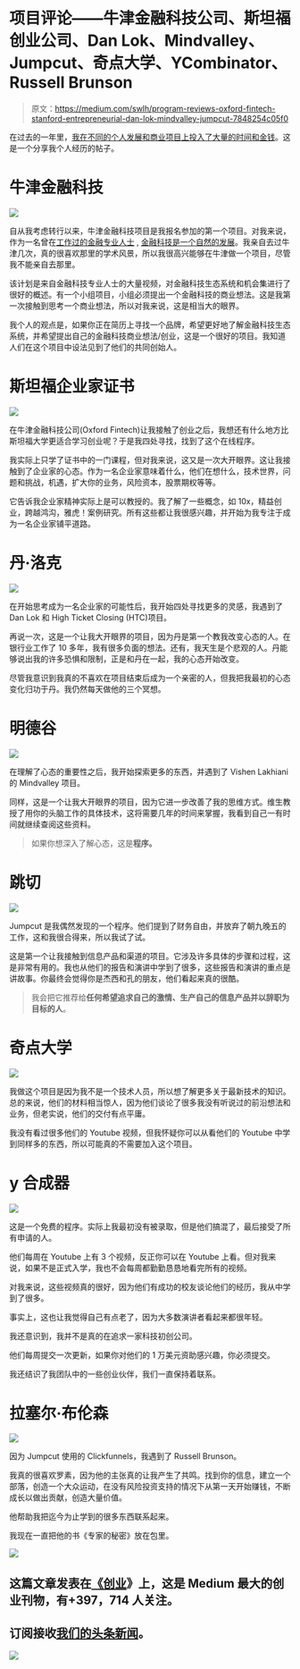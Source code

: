 # 项目评论——牛津金融科技公司、斯坦福创业公司、Dan Lok、Mindvalley、Jumpcut、奇点大学、YCombinator、Russell Brunson

> 原文：<https://medium.com/swlh/program-reviews-oxford-fintech-stanford-entrepreneurial-dan-lok-mindvalley-jumpcut-7848254c05f0>

在过去的一年里，[我在不同的个人发展和商业项目上投入了大量的时间和金钱](https://banking2startup.com/2018/11/27/how-i-did-a-180-on-mindset-in-6-months/)。这是一个分享我个人经历的帖子。

# 牛津金融科技

![](img/255a1e01714736d1d5bb532cf61f6157.png)

自从我考虑转行以来，牛津金融科技项目是我报名参加的第一个项目。对我来说，作为一名曾在[工作过的金融专业人士](https://banking2startup.com/2018/11/20/how-i-got-into-investment-banking-without-an-ivy-league-degree/) , [金融科技是一个自然的发展](https://banking2startup.com/2018/12/03/fintech-and-the-reality-at-banks/)。我亲自去过牛津几次，真的很喜欢那里的学术风景，所以我很高兴能够在牛津做一个项目，尽管我不能亲自去那里。

该计划是来自金融科技专业人士的大量视频，对金融科技生态系统和机会集进行了很好的概述。有一个小组项目，小组必须提出一个金融科技的商业想法。这是我第一次接触到思考一个商业想法，所以对我来说，这是相当大的眼界。

我个人的观点是，如果你正在简历上寻找一个品牌，希望更好地了解金融科技生态系统，并希望提出自己的金融科技商业想法/创业，这是一个很好的项目。我知道人们在这个项目中设法见到了他们的共同创始人。

# 斯坦福企业家证书

![](img/3d9ce7ada5ecfc4a39229b8342c4175b.png)

在牛津金融科技公司(Oxford Fintech)让我接触了创业之后，我想还有什么地方比斯坦福大学更适合学习创业呢？于是我四处寻找，找到了这个在线程序。

我实际上只学了证书中的一门课程，但对我来说，这又是一次大开眼界。这让我接触到了企业家的心态。作为一名企业家意味着什么，他们在想什么，技术世界，问题和挑战，机遇，扩大你的业务，风险资本，股票期权等等。

它告诉我企业家精神实际上是可以教授的。我了解了一些概念，如 10x，精益创业，跨越鸿沟，雅虎！案例研究。所有这些都让我很感兴趣，并开始为我专注于成为一名企业家铺平道路。

# 丹·洛克

![](img/490f5b0c4c715f4aed5adc552b5b0fe3.png)

在开始思考成为一名企业家的可能性后，我开始四处寻找更多的灵感，我遇到了 Dan Lok 和 High Ticket Closing (HTC)项目。

再说一次，这是一个让我大开眼界的项目，因为丹是第一个教我改变心态的人。在银行业工作了 10 多年，我有很多负面的想法。还有，我天生是个悲观的人。丹能够说出我的许多恐惧和限制，正是和丹在一起，我的心态开始改变。

尽管我意识到我真的不喜欢在项目结束后成为一个亲密的人，但我把我最初的心态变化归功于丹。我仍然每天做他的三个冥想。

# 明德谷

![](img/e9f044fce61402dc07bf3a7d99503d73.png)

在理解了心态的重要性之后，我开始探索更多的东西，并遇到了 Vishen Lakhiani 的 Mindvalley 项目。

同样，这是一个让我大开眼界的项目，因为它进一步改善了我的思维方式。维生教授了用你的头脑工作的具体技术，这将需要几年的时间来掌握，我看到自己一有时间就继续查阅这些资料。

> 如果你想深入了解心态，这是**程序。**

# 跳切

![](img/0c9933c412278e84ad13d92574a87cda.png)

Jumpcut 是我偶然发现的一个程序。他们提到了财务自由，并放弃了朝九晚五的工作，这和我很合得来，所以我试了试。

这是第一个让我接触到信息产品和渠道的项目。它涉及许多具体的步骤和过程，这是非常有用的。我也从他们的报告和演讲中学到了很多，这些报告和演讲的重点是讲故事。你最终会觉得你是杰西和孔的朋友，他们看起来真的很酷。

> 我会把它推荐给**任何希望追求自己的激情、生产自己的信息产品并以辞职为目标的人**。

# 奇点大学

![](img/77e575224ad8b3ed2f8dbb26f85a8a1e.png)

我做这个项目是因为我不是一个技术人员，所以想了解更多关于最新技术的知识。总的来说，他们的材料相当惊人，因为他们谈论了很多我没有听说过的前沿想法和业务，但老实说，他们的交付有点平庸。

我没有看过很多他们的 Youtube 视频，但我怀疑你可以从看他们的 Youtube 中学到同样多的东西，所以可能真的不需要加入这个项目。

# y 合成器

![](img/85a9b7902668c8d6d4a46285f34c2932.png)

这是一个免费的程序。实际上我最初没有被录取，但是他们搞混了，最后接受了所有申请的人。

他们每周在 Youtube 上有 3 个视频，反正你可以在 Youtube 上看。但对我来说，如果不是正式入学，我也不会每周都勤勤恳恳地看完所有的视频。

对我来说，这些视频真的很好，因为他们有成功的校友谈论他们的经历，我从中学到了很多。

事实上，这也让我觉得自己有点老了，因为大多数演讲者看起来都很年轻。

我还意识到，我并不是真的在追求一家科技初创公司。

他们每周提交一次更新，如果你对他们的 1 万美元资助感兴趣，你必须提交。

我还结识了我团队中的一些创业伙伴，我们一直保持着联系。

# 拉塞尔·布伦森

![](img/97d8479a3f50784f69f9b09773eed9fe.png)

因为 Jumpcut 使用的 Clickfunnels，我遇到了 Russell Brunson。

我真的很喜欢罗素，因为他的主张真的让我产生了共鸣。找到你的信息，建立一个部落，创造一个大众运动，在没有风险投资支持的情况下从第一天开始赚钱，不断成长以做出贡献，创造大量价值。

他帮助我把迄今为止学到的很多东西联系起来。

我现在一直把他的书《专家的秘密》放在包里。

[![](img/308a8d84fb9b2fab43d66c117fcc4bb4.png)](https://medium.com/swlh)

## 这篇文章发表在[《创业](https://medium.com/swlh)》上，这是 Medium 最大的创业刊物，有+397，714 人关注。

## 订阅接收[我们的头条新闻](http://growthsupply.com/the-startup-newsletter/)。

[![](img/b0164736ea17a63403e660de5dedf91a.png)](https://medium.com/swlh)